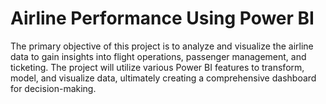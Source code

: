 # Airline Performance Using Power BI
The primary objective of this project is to analyze and visualize the airline data to gain insights into flight
operations, passenger management, and ticketing. The project will utilize various Power BI features to transform,
model, and visualize data, ultimately creating a comprehensive dashboard for decision-making.
 
